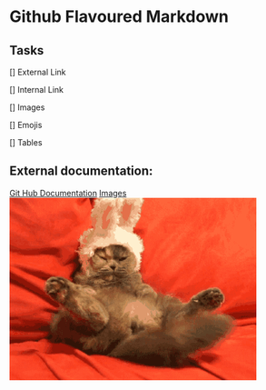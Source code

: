 #  Github Flavoured Markdown
## Tasks
[] External Link

[] Internal Link

[] Images

[] Emojis

[] Tables

## External documentation: 
[Git Hub Documentation](https://help.github.com/en)
[Images](/images)
![cat](/images/easter-kitty.gif)
